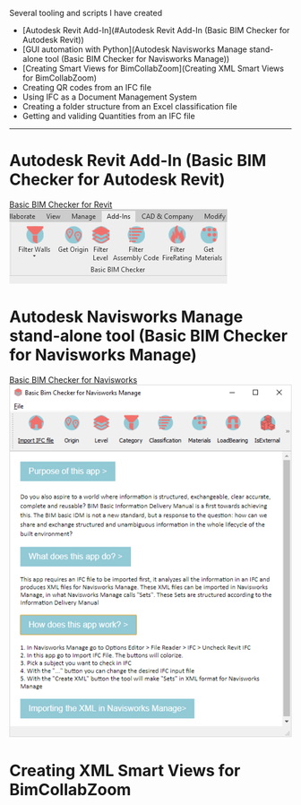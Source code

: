 Several tooling and scripts I have created
* [Autodesk Revit Add-In](#Autodesk Revit Add-In (Basic BIM Checker for Autodesk Revit))<br>
* [GUI automation with Python](Autodesk Navisworks Manage stand-alone tool (Basic BIM Checker for Navisworks Manage))<br>
* [Creating Smart Views for BimCollabZoom](Creating XML Smart Views for BimCollabZoom)<br>
* Creating QR codes from an IFC file<br>
* Using IFC as a Document Management System<br>
* Creating a folder structure from an Excel classification file<br>
* Getting and validing Quantities from an IFC file<br>

-------

# Autodesk Revit Add-In (Basic BIM Checker for Autodesk Revit)


[Basic BIM Checker for Revit](https://github.com/C-Claus/Basic-BIM-Checker-for-Autodesk-Revit/blob/master/README.md)
![Revit Add-In](/images/Addln.png)


# Autodesk Navisworks Manage stand-alone tool (Basic BIM Checker for Navisworks Manage)

[Basic BIM Checker for Navisworks](https://github.com/C-Claus/Basic-BIM-Checker-for-Autodesk-Navisworks-Manage/blob/master/README.md)
![Revit Add-In Navis](/images/nav_app.png)

# Creating XML Smart Views for BimCollabZoom
